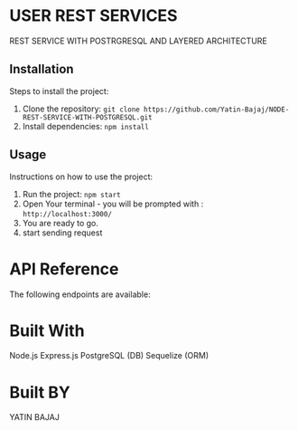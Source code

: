 # USER REST SERVICES

REST SERVICE WITH POSTRGRESQL AND LAYERED ARCHITECTURE

## Installation

Steps to install the project:

1. Clone the repository: `git clone https://github.com/Yatin-Bajaj/NODE-REST-SERVICE-WITH-POSTGRESQL.git`
2. Install dependencies: `npm install`

## Usage

Instructions on how to use the project:

1. Run the project: `npm start`
2. Open Your terminal - you will be prompted with : `http://localhost:3000/`
3. You are ready to go.
4. start sending request

# API Reference

The following endpoints are available:

# Built With

Node.js
Express.js
PostgreSQL (DB)
Sequelize (ORM)

# Built BY

YATIN BAJAJ
